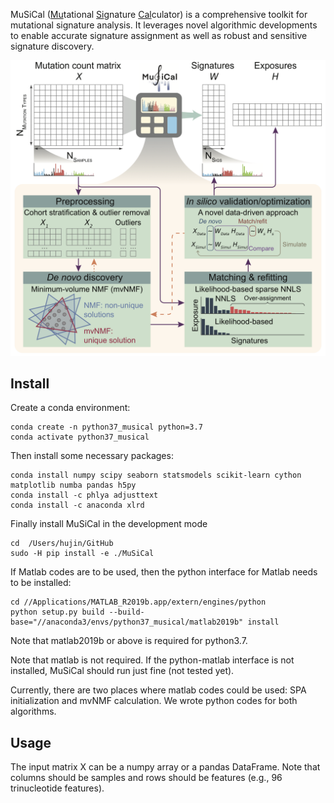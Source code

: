 
MuSiCal (<ins>Mu</ins>tational <ins>Si</ins>gnature <ins>Cal</ins>culator) is a comprehensive toolkit for mutational signature analysis. It leverages novel algorithmic developments to enable accurate signature assignment as well as robust and sensitive signature discovery.

![MuSiCal workflow](./images/musical_workflow.png)

## Install

Create a conda environment:
```
conda create -n python37_musical python=3.7
conda activate python37_musical
```

Then install some necessary packages:
```
conda install numpy scipy seaborn statsmodels scikit-learn cython matplotlib numba pandas h5py
conda install -c phlya adjusttext
conda install -c anaconda xlrd
```

Finally install MuSiCal in the development mode
```
cd  /Users/hujin/GitHub
sudo -H pip install -e ./MuSiCal
```

If Matlab codes are to be used, then the python interface for Matlab needs to be installed:
```
cd //Applications/MATLAB_R2019b.app/extern/engines/python
python setup.py build --build-base="//anaconda3/envs/python37_musical/matlab2019b" install
```
Note that matlab2019b or above is required for python3.7.

Note that matlab is not required. If the python-matlab interface is not installed, MuSiCal should run just fine (not tested yet).

Currently, there are two places where matlab codes could be used: SPA initialization and mvNMF calculation. We wrote python codes for both algorithms.

## Usage

The input matrix X can be a numpy array or a pandas DataFrame. Note that columns should be samples and rows should be features (e.g., 96 trinucleotide features).

